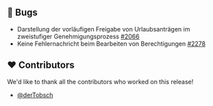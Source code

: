 ## 🐞 Bugs

- Darstellung der vorläufigen Freigabe von Urlaubsanträgen im zweistufiger Genehmigungsprozess  [#2066](https://github.com/urlaubsverwaltung/urlaubsverwaltung/issues/2066)
- Keine Fehlernachricht beim Bearbeiten von Berechtigungen  [#2278](https://github.com/urlaubsverwaltung/urlaubsverwaltung/issues/2278)

## ❤️ Contributors

We'd like to thank all the contributors who worked on this release!

- [@derTobsch](https://github.com/derTobsch)

